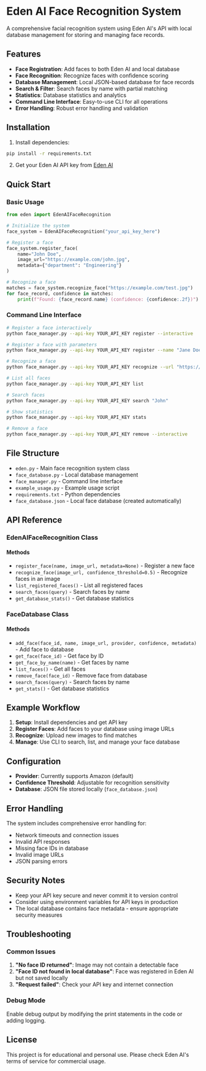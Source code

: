# Eden AI Face Recognition System

A comprehensive facial recognition system using Eden AI's API with local database management for storing and managing face records.

## Features

- **Face Registration**: Add faces to both Eden AI and local database
- **Face Recognition**: Recognize faces with confidence scoring
- **Database Management**: Local JSON-based database for face records
- **Search & Filter**: Search faces by name with partial matching
- **Statistics**: Database statistics and analytics
- **Command Line Interface**: Easy-to-use CLI for all operations
- **Error Handling**: Robust error handling and validation

## Installation

1. Install dependencies:
```bash
pip install -r requirements.txt
```

2. Get your Eden AI API key from [Eden AI](https://www.edenai.co/)

## Quick Start

### Basic Usage

```python
from eden import EdenAIFaceRecognition

# Initialize the system
face_system = EdenAIFaceRecognition("your_api_key_here")

# Register a face
face_system.register_face(
    name="John Doe",
    image_url="https://example.com/john.jpg",
    metadata={"department": "Engineering"}
)

# Recognize a face
matches = face_system.recognize_face("https://example.com/test.jpg")
for face_record, confidence in matches:
    print(f"Found: {face_record.name} (confidence: {confidence:.2f})")
```

### Command Line Interface

```bash
# Register a face interactively
python face_manager.py --api-key YOUR_API_KEY register --interactive

# Register a face with parameters
python face_manager.py --api-key YOUR_API_KEY register --name "Jane Doe" --url "https://example.com/jane.jpg"

# Recognize a face
python face_manager.py --api-key YOUR_API_KEY recognize --url "https://example.com/test.jpg"

# List all faces
python face_manager.py --api-key YOUR_API_KEY list

# Search faces
python face_manager.py --api-key YOUR_API_KEY search "John"

# Show statistics
python face_manager.py --api-key YOUR_API_KEY stats

# Remove a face
python face_manager.py --api-key YOUR_API_KEY remove --interactive
```

## File Structure

- `eden.py` - Main face recognition system class
- `face_database.py` - Local database management
- `face_manager.py` - Command line interface
- `example_usage.py` - Example usage script
- `requirements.txt` - Python dependencies
- `face_database.json` - Local face database (created automatically)

## API Reference

### EdenAIFaceRecognition Class

#### Methods

- `register_face(name, image_url, metadata=None)` - Register a new face
- `recognize_face(image_url, confidence_threshold=0.5)` - Recognize faces in an image
- `list_registered_faces()` - List all registered faces
- `search_faces(query)` - Search faces by name
- `get_database_stats()` - Get database statistics

### FaceDatabase Class

#### Methods

- `add_face(face_id, name, image_url, provider, confidence, metadata)` - Add face to database
- `get_face(face_id)` - Get face by ID
- `get_face_by_name(name)` - Get faces by name
- `list_faces()` - Get all faces
- `remove_face(face_id)` - Remove face from database
- `search_faces(query)` - Search faces by name
- `get_stats()` - Get database statistics

## Example Workflow

1. **Setup**: Install dependencies and get API key
2. **Register Faces**: Add faces to your database using image URLs
3. **Recognize**: Upload new images to find matches
4. **Manage**: Use CLI to search, list, and manage your face database

## Configuration

- **Provider**: Currently supports Amazon (default)
- **Confidence Threshold**: Adjustable for recognition sensitivity
- **Database**: JSON file stored locally (`face_database.json`)

## Error Handling

The system includes comprehensive error handling for:
- Network timeouts and connection issues
- Invalid API responses
- Missing face IDs in database
- Invalid image URLs
- JSON parsing errors

## Security Notes

- Keep your API key secure and never commit it to version control
- Consider using environment variables for API keys in production
- The local database contains face metadata - ensure appropriate security measures

## Troubleshooting

### Common Issues

1. **"No face ID returned"**: Image may not contain a detectable face
2. **"Face ID not found in local database"**: Face was registered in Eden AI but not saved locally
3. **"Request failed"**: Check your API key and internet connection

### Debug Mode

Enable debug output by modifying the print statements in the code or adding logging.

## License

This project is for educational and personal use. Please check Eden AI's terms of service for commercial usage.